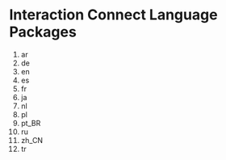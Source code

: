 # Interaction Connect Language Packages

1) ar
2) de
3) en
4) es
5) fr
6) ja
7) nl
8) pl
9) pt_BR
10) ru
11) zh_CN
12) tr
